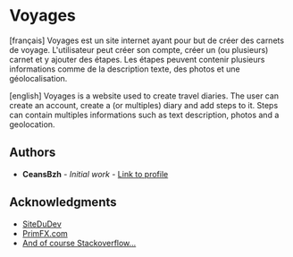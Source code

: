 # Voyages

[français]
Voyages est un site internet ayant pour but de créer des carnets de voyage. L'utilisateur peut créer son compte, créer un (ou plusieurs) carnet et y ajouter des étapes.
Les étapes peuvent contenir plusieurs informations comme de la description texte, des photos et une géolocalisation.

[english]
Voyages is a website used to create travel diaries. The user can create an account, create a (or multiples) diary and add steps to it.
Steps can contain multiples informations such as text description, photos and a geolocation.

## Authors

* **CeansBzh** - *Initial work* - [Link to profile](https://github.com/CeansBzh)

## Acknowledgments

* [SiteDuDev](https://www.sitedudev.com/)
* [PrimFX.com](https://www.primfx.com/)
* [And of course Stackoverflow...](https://stackoverflow.com/)

